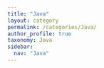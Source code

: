 ```yaml
---
title: "Java"
layout: category
permalink: /categories/Java/
author_profile: true
taxonomy: Java
sidebar:
  nav: "Java"
---
```


